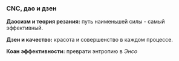 ### CNC, дао и дзен
__Даосизм и теория резания:__ путь наименьшей силы - самый эффективный.  

__Дзен и качество:__ красота и совершенство в каждом процессе.

__Коан эффективности:__ преврати энтропию в *Энсо*
